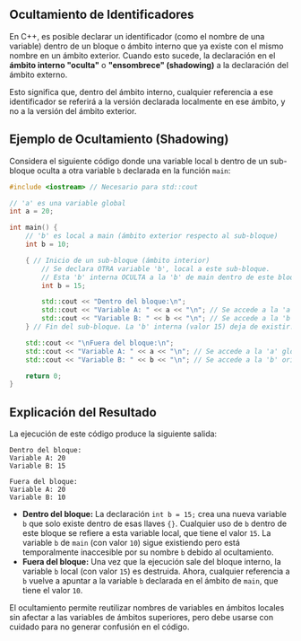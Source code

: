 ## Ocultamiento de Identificadores

En C++, es posible declarar un identificador (como el nombre de una variable) dentro de un bloque o ámbito interno que ya existe con el mismo nombre en un ámbito exterior. Cuando esto sucede, la declaración en el **ámbito interno "oculta"** o **"ensombrece" (shadowing)** a la declaración del ámbito externo.

Esto significa que, dentro del ámbito interno, cualquier referencia a ese identificador se referirá a la versión declarada localmente en ese ámbito, y no a la versión del ámbito exterior.

## Ejemplo de Ocultamiento (Shadowing)

Considera el siguiente código donde una variable local `b` dentro de un sub-bloque oculta a otra variable `b` declarada en la función `main`:

```cpp
#include <iostream> // Necesario para std::cout

// 'a' es una variable global
int a = 20;

int main() {
    // 'b' es local a main (ámbito exterior respecto al sub-bloque)
    int b = 10;

    { // Inicio de un sub-bloque (ámbito interior)
        // Se declara OTRA variable 'b', local a este sub-bloque.
        // Esta 'b' interna OCULTA a la 'b' de main dentro de este bloque.
        int b = 15;

        std::cout << "Dentro del bloque:\n";
        std::cout << "Variable A: " << a << "\n"; // Se accede a la 'a' global (20)
        std::cout << "Variable B: " << b << "\n"; // Se accede a la 'b' local del bloque (15)
    } // Fin del sub-bloque. La 'b' interna (valor 15) deja de existir.

    std::cout << "\nFuera del bloque:\n";
    std::cout << "Variable A: " << a << "\n"; // Se accede a la 'a' global (20)
    std::cout << "Variable B: " << b << "\n"; // Se accede a la 'b' original de main (10)

    return 0;
}
```

## Explicación del Resultado

La ejecución de este código produce la siguiente salida:

```
Dentro del bloque:
Variable A: 20
Variable B: 15

Fuera del bloque:
Variable A: 20
Variable B: 10
```

*   **Dentro del bloque:** La declaración `int b = 15;` crea una nueva variable `b` que solo existe dentro de esas llaves `{}`. Cualquier uso de `b` dentro de este bloque se refiere a esta variable local, que tiene el valor `15`. La variable `b` de `main` (con valor `10`) sigue existiendo pero está temporalmente inaccesible por su nombre `b` debido al ocultamiento.
*   **Fuera del bloque:** Una vez que la ejecución sale del bloque interno, la variable `b` local (con valor `15`) es destruida. Ahora, cualquier referencia a `b` vuelve a apuntar a la variable `b` declarada en el ámbito de `main`, que tiene el valor `10`.

El ocultamiento permite reutilizar nombres de variables en ámbitos locales sin afectar a las variables de ámbitos superiores, pero debe usarse con cuidado para no generar confusión en el código.
